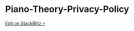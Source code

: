 # Piano-Theory-Privacy-Policy

[Edit on StackBlitz ⚡️](https://stackblitz.com/edit/web-platform-18t2q1)